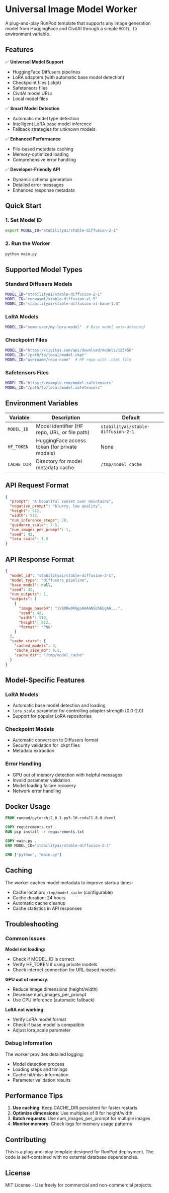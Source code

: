 # Universal Image Model Worker

A plug-and-play RunPod template that supports any image generation model from HuggingFace and CivitAI through a simple `MODEL_ID` environment variable.

## Features

✅ **Universal Model Support**
- HuggingFace Diffusers pipelines
- LoRA adapters (with automatic base model detection)
- Checkpoint files (.ckpt) 
- Safetensors files
- CivitAI model URLs
- Local model files

✅ **Smart Model Detection**
- Automatic model type detection
- Intelligent LoRA base model inference
- Fallback strategies for unknown models

✅ **Enhanced Performance**
- File-based metadata caching
- Memory-optimized loading
- Comprehensive error handling

✅ **Developer-Friendly API**
- Dynamic schema generation
- Detailed error messages
- Enhanced response metadata

## Quick Start

### 1. Set Model ID
```bash
export MODEL_ID="stabilityai/stable-diffusion-2-1"
```

### 2. Run the Worker
```bash
python main.py
```

## Supported Model Types

### Standard Diffusers Models
```bash
MODEL_ID="stabilityai/stable-diffusion-2-1"
MODEL_ID="runwayml/stable-diffusion-v1-5" 
MODEL_ID="stabilityai/stable-diffusion-xl-base-1.0"
```

### LoRA Models
```bash
MODEL_ID="some-user/my-lora-model"  # Base model auto-detected
```

### Checkpoint Files
```bash
MODEL_ID="https://civitai.com/api/download/models/123456"
MODEL_ID="/path/to/local/model.ckpt"
MODEL_ID="username/repo-name"  # HF repo with .ckpt file
```

### Safetensors Files
```bash
MODEL_ID="https://example.com/model.safetensors"
MODEL_ID="/path/to/local/model.safetensors"
```

## Environment Variables

| Variable | Description | Default |
|----------|-------------|---------|
| `MODEL_ID` | Model identifier (HF repo, URL, or file path) | `stabilityai/stable-diffusion-2-1` |
| `HF_TOKEN` | HuggingFace access token (for private models) | None |
| `CACHE_DIR` | Directory for model metadata cache | `/tmp/model_cache` |

## API Request Format

```json
{
  "prompt": "A beautiful sunset over mountains",
  "negative_prompt": "blurry, low quality",
  "height": 512,
  "width": 512,
  "num_inference_steps": 20,
  "guidance_scale": 7.5,
  "num_images_per_prompt": 1,
  "seed": 42,
  "lora_scale": 1.0
}
```

## API Response Format

```json
{
  "model_id": "stabilityai/stable-diffusion-2-1",
  "model_type": "diffusers_pipeline",
  "base_model": null,
  "seed": 42,
  "num_outputs": 1,
  "outputs": [
    {
      "image_base64": "iVBORw0KGgoAAAANSUhEUgAA...",
      "seed": 42,
      "width": 512,
      "height": 512,
      "format": "PNG"
    }
  ],
  "cache_stats": {
    "cached_models": 3,
    "cache_size_mb": 0.1,
    "cache_dir": "/tmp/model_cache"
  }
}
```

## Model-Specific Features

### LoRA Models
- Automatic base model detection and loading
- `lora_scale` parameter for controlling adapter strength (0.0-2.0)
- Support for popular LoRA repositories

### Checkpoint Models  
- Automatic conversion to Diffusers format
- Security validation for .ckpt files
- Metadata extraction

### Error Handling
- GPU out of memory detection with helpful messages
- Invalid parameter validation
- Model loading failure recovery
- Network error handling

## Docker Usage

```dockerfile
FROM runpod/pytorch:2.0.1-py3.10-cuda11.8.0-devel

COPY requirements.txt .
RUN pip install -r requirements.txt

COPY main.py .
ENV MODEL_ID="stabilityai/stable-diffusion-2-1"

CMD ["python", "main.py"]
```

## Caching

The worker caches model metadata to improve startup times:
- Cache location: `/tmp/model_cache` (configurable)
- Cache duration: 24 hours
- Automatic cache cleanup
- Cache statistics in API responses

## Troubleshooting

### Common Issues

**Model not loading:**
- Check if MODEL_ID is correct
- Verify HF_TOKEN if using private models
- Check internet connection for URL-based models

**GPU out of memory:**
- Reduce image dimensions (height/width)
- Decrease num_images_per_prompt
- Use CPU inference (automatic fallback)

**LoRA not working:**
- Verify LoRA model format
- Check if base model is compatible
- Adjust lora_scale parameter

### Debug Information
The worker provides detailed logging:
- Model detection process
- Loading steps and timings
- Cache hit/miss information
- Parameter validation results

## Performance Tips

1. **Use caching**: Keep CACHE_DIR persistent for faster restarts
2. **Optimize dimensions**: Use multiples of 8 for height/width
3. **Batch requests**: Use num_images_per_prompt for multiple images
4. **Monitor memory**: Check logs for memory usage patterns

## Contributing

This is a plug-and-play template designed for RunPod deployment. The code is self-contained with no external database dependencies.

## License

MIT License - Use freely for commercial and non-commercial projects.